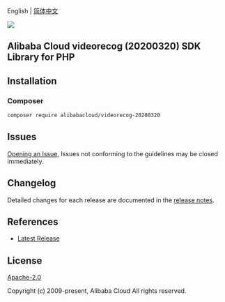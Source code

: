 English | [简体中文](README-CN.md)

![](https://aliyunsdk-pages.alicdn.com/icons/AlibabaCloud.svg)

## Alibaba Cloud videorecog (20200320) SDK Library for PHP

## Installation

### Composer

```bash
composer require alibabacloud/videorecog-20200320
```

## Issues

[Opening an Issue](https://github.com/aliyun/alibabacloud-sdk/issues/new), Issues not conforming to the guidelines may be closed immediately.

## Changelog

Detailed changes for each release are documented in the [release notes](./ChangeLog.txt).

## References

* [Latest Release](https://github.com/aliyun/alibabacloud-sdk)

## License

[Apache-2.0](http://www.apache.org/licenses/LICENSE-2.0)

Copyright (c) 2009-present, Alibaba Cloud All rights reserved.
